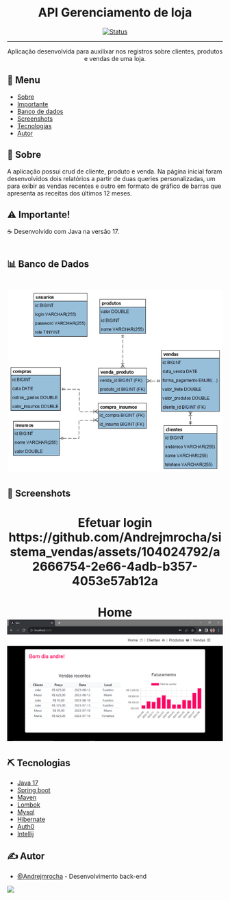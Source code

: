 <h1 align="center">API Gerenciamento de loja</h3>

<div align="center">

[![Status](https://img.shields.io/badge/Status-Em%20desenvolvimento-green)]()


</div>

---

<p align="center">Aplicação desenvolvida para auxilixar nos registros sobre clientes, produtos e vendas de uma loja.
    <br> 
</p>

## 📝 Menu

- [Sobre](#sobre)
- [Importante](#importante)
- [Banco de dados](#bd)
- [Screenshots](#screenshots)
- [Tecnologias](#tecnologias)
- [Autor](#autor)

## 🧐 Sobre <a name = "sobre"></a>

A aplicação possui crud de cliente, produto e venda. Na página inicial foram desenvolvidos dois relatórios a partir de duas queries personalizadas, um para exibir as vendas recentes e outro em formato de gráfico de barras que apresenta as receitas dos últimos 12 meses.


## ⚠️ Importante! <a name="importante"></a>

☕ Desenvolvido com Java na versão 17. 
</br></br>


## 📊 Banco de Dados <a name="bd"></a>
<h1 align="center">
  <img title="#" src="./imagens/database.png" />
</h1>

## 📸 Screenshots <a name="screenshots"></a>
<h1 align="center">
    Efetuar login
    https://github.com/Andrejmrocha/sistema_vendas/assets/104024792/a2666754-2e66-4adb-b357-4053e57ab12a
</h1>

<h1 align="center">
    Home
    <img alt="" title="#Home" src="./imagens/home.png" />
</h1>




## ⛏️ Tecnologias <a name = "tecnologias"></a>

- [Java 17](https://www.oracle.com/br/java/)
- [Spring boot](https://spring.io/projects/spring-boot)
- [Maven](https://maven.apache.org/)
- [Lombok](https://projectlombok.org/)
- [Mysql](https://www.mysql.com/)
- [Hibernate](https://hibernate.org/)
- [Auth0](https://auth0.com/)
- [Intellij](https://www.jetbrains.com/pt-br/idea/)



## ✍️ Autor <a name = "autor"></a>

- [@Andrejmrocha](https://github.com/Andrejmrocha) - Desenvolvimento back-end


<a href="https://www.linkedin.com/in/andrejrocha/" target="_blank"><img src="https://img.shields.io/badge/LinkedIn-0077B5?style=for-the-badge&logo=linkedin&logoColor=white"/></a>


